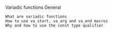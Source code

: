 Variadic functions
General

    What are variadic functions
    How to use va_start, va_arg and va_end macros
    Why and how to use the const type qualifier
